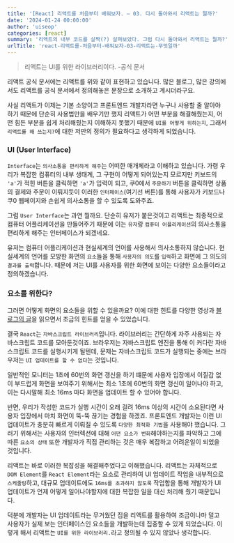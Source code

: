 ```yaml
---
title: '[React] 리액트를 처음부터 배워보자. — 03. 다시 돌아와서 리액트는 뭘까?'
date: '2024-01-24 00:00:00'
author: 'uiseop'
categories: [react]
summary: '리액트의 내부 코드를 살짝(?) 살펴보았다. 그럼 다시 돌아와서 리액트는 뭘까?'
urlTitle: 'react-리액트를-처음부터-배워보자-03-리액트는-무엇일까'
---
```


> 리액트는 UI를 위한 라이브러리이다. -공식 문서

리액트 공식 문서에는 리액트를 위와 같이 표현하고 있습니다. 많은 블로그, 많은 강의에서도 리액트를 공식 문서에서 정의해놓은 문장으로 소개하고 계시더라구요.

사실 리액트가 이제는 기본 소양이고 프론트엔드 개발자라면 누구나 사용할 줄 알아야 하기 때문에 단순히 사용법만을 배우기만 했지 리액트가 어떤 부분을 해결해줬는지, 어떤 힘든 부분을 쉽게 처리해줬는지 이해하지 못했기 때문에 `UI를 어떻게 위하는지`, 그래서 `리액트를 왜 쓰는지?`에 대한 저만의 정의가 필요하다고 생각하게 되었습니다.

### UI (User Interface)

`Interface`는 `의사소통을 편리하게 해주`는 어떠한 매개체라고 이해하고 있습니다. 가령 우리가 복잡한 컴퓨터의 내부 생태계, 그 구현이 어떻게 되어있는지 모르지만 키보드의 `'a'`가 적힌 버튼을 클릭하면 `'a'`가 입력이 되고, 쿠0에서 `주문하기` 버튼을 클릭하면 상품의 결제와 주문이 이뤄지듯이 이러한 `인터페이스`(여기선 버튼)를 통해 사용자가 키보드나 쿠0 웹페이지와 손쉽게 의사소통을 할 수 있도록 도와주죠.

그럼 `User Interface`는 과연 뭘까요. 단순히 유저가 붙은것이고 리액트는 최종적으로 컴퓨터 어플리케이션을 만들어주기 때문에 이는 `유저`랑 `컴퓨터 어플리케이션`의 의사소통을 편리하게 해주는 인터페이스가 되겠네요.

유저는 컴퓨터 어플리케이션과 현실세계의 언어를 사용해서 의사소통하지 않습니다. 현실세계의 언어를 모방한 화면의 `요소`들을 통해 `사용자의 의도`를 `입력`하고 화면에 그 의도의 `결과를 출력`합니다. 때문에 저는 UI를 사용자를 위한 화면에 보이는 다양한 요소들이라고 정의하겠습니다.

### 요소를 위한다?

그러면 어떻게 화면의 요소들을 위할 수 있을까요? 이에 대한 힌트를 다양한 영상과 [블로그의 글](https://www.google.com/search?q=%ED%81%AC%EB%A6%AC%ED%8B%B0%EC%BB%AC+%EB%A0%8C%EB%8D%94%EB%A7%81+%ED%8C%A8%EC%8A%A4&oq=&gs_lcrp=EgZjaHJvbWUqBggBEEUYOzIGCAAQRRg5MgYIARBFGDsyBggCEC4YQNIBCDMzNThqMGoxqAIAsAIA&sourceid=chrome&ie=UTF-8)을 읽으면서 조금의 힌트를 얻을 수 있었습니다.

결국 `React`는 `자바스크립트 라이브러리`입니다. 라이브러리는 간단하게 자주 사용되는 자바스크립트 코드를 모아둔것이죠. 브라우저는 자바스크립트 엔진을 통해 이 커다란 자바스크립트 코드를 실행시키게 될텐데, 문제는 자바스크립트 코드가 실행되는 중에는 브라우저는 `UI 업데이트를 할 수 없다`는 것입니다.

일반적인 모니터는 1초에 60번의 화면 갱신을 하기 떄문에 사용자 입장에서 이질감 없이 부드럽게 화면을 보여주기 위해서는 최소 1초에 60번의 화면 갱신이 일어나야 하고, 이는 다시말해 최소 16ms 마다 화면을 업데이트 할 수 있어야 합니다.

반면, 우리가 작성한 코드가 실행 시간이 오래 걸려 16ms 이상의 시간이 소요된다면 사용자 입장에서 마치 화면이 뚝-뚝 끊기는 경험을 하겠죠. 프론트엔드 개발자는 이런 UI 업데이트가 충분히 빠르게 이뤄질 수 있도록 `다양한 최적화 기법`을 사용해야 했습니다. 그러기 위해서는 사용자의 인터렉션에 대해 `어떤 요소가 변화`해야하는지를 파악하고 그에따른 `요소의 상태` 또한 개발자가 직접 관리하는 것은 매우 복잡하고 어려운일이 되었을 것입니다.

리액트는 바로 이러한 복잡성을 해결해주었다고 이해했습니다. 리액트는 자체적으로 `DOM Element`를 `React Element`라는 요소로 관리하여 UI 업데이트 작업을 내부적으로 `스케줄링`하고, 대규모 업데이트에도 `16ms를 초과하지 않도록` 작업함을 통해 개발자가 UI 업데이트가 언제 어떻게 일어나야할지에 대한 복잡한 일을 대신 처리해 줬기 때문입니다.

덕분에 개발자는 UI 업데이트라는 무거웠던 짐을 리액트를 활용하여 조금이나마 덜고 사용자가 실제 보는 인터페이스인 요소들을 개발하는데 집중할 수 있게 되었습니다. 이렇게 해서 리액트는 `UI를 위한 라이브러리.`라고 정의될 수 있지 않았나 생각합니다.
